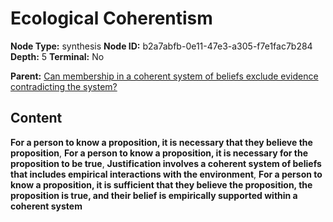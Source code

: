 # Ecological Coherentism

**Node Type:** synthesis
**Node ID:** b2a7abfb-0e11-47e3-a305-f7e1fac7b284
**Depth:** 5
**Terminal:** No

**Parent:** [Can membership in a coherent system of beliefs exclude evidence contradicting the system?](can-membership-in-a-coherent-system-of-beliefs-exclude-evidence-contradicting-the-system-antithesis-77263df0-2c6d-4acf-9eb1-f4b3534341dd.md)

## Content

**For a person to know a proposition, it is necessary that they believe the proposition**, **For a person to know a proposition, it is necessary for the proposition to be true**, **Justification involves a coherent system of beliefs that includes empirical interactions with the environment**, **For a person to know a proposition, it is sufficient that they believe the proposition, the proposition is true, and their belief is empirically supported within a coherent system**

